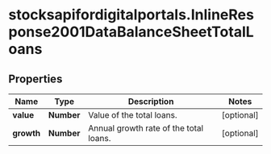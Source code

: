 # stocksapifordigitalportals.InlineResponse2001DataBalanceSheetTotalLoans

## Properties

Name | Type | Description | Notes
------------ | ------------- | ------------- | -------------
**value** | **Number** | Value of the total loans. | [optional] 
**growth** | **Number** | Annual growth rate of the total loans. | [optional] 



